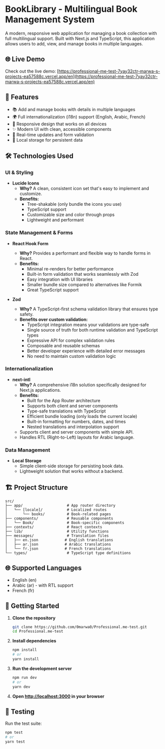 # BookLibrary - Multilingual Book Management System

A modern, responsive web application for managing a book collection with full multilingual support. Built with Next.js and TypeScript, this application allows users to add, view, and manage books in multiple languages.

## 🌐 Live Demo

Check out the live demo: [https://professional-me-test-7yay32ctr-marwa-s-projects-ea57588c.vercel.app/en](https://professional-me-test-7yay32ctr-marwa-s-projects-ea57588c.vercel.app/en)

## 🚀 Features

- 📚 Add and manage books with details in multiple languages
- 🌍 Full internationalization (i18n) support (English, Arabic, French)
- 📱 Responsive design that works on all devices
- ✨ Modern UI with clean, accessible components
- 🔄 Real-time updates and form validation
- 💾 Local storage for persistent data

## 🛠️ Technologies Used

### UI & Styling

- **Lucide Icons**
  - **Why?** A clean, consistent icon set that's easy to implement and customize.
  - **Benefits:**
    - Tree-shakable (only bundle the icons you use)
    - TypeScript support
    - Customizable size and color through props
    - Lightweight and performant

### State Management & Forms

- **React Hook Form**
  - **Why?** Provides a performant and flexible way to handle forms in React.
  - **Benefits:**
    - Minimal re-renders for better performance
    - Built-in form validation that works seamlessly with Zod
    - Easy integration with UI libraries
    - Smaller bundle size compared to alternatives like Formik
    - Great TypeScript support

- **Zod**
  - **Why?** A TypeScript-first schema validation library that ensures type safety.
  - **Benefits over custom validation:**
    - TypeScript integration means your validations are type-safe
    - Single source of truth for both runtime validation and TypeScript types
    - Expressive API for complex validation rules
    - Composable and reusable schemas
    - Better developer experience with detailed error messages
    - No need to maintain custom validation logic

### Internationalization

- **next-intl**
  - **Why?** A comprehensive i18n solution specifically designed for Next.js applications.
  - **Benefits:**
    - Built for the App Router architecture
    - Supports both client and server components
    - Type-safe translations with TypeScript
    - Efficient bundle loading (only loads the current locale)
    - Built-in formatting for numbers, dates, and times
    - Nested translations and interpolation support
  - Supports client and server components with simple API.
  - Handles RTL (Right-to-Left) layouts for Arabic language.

### Data Management

- **Local Storage**
  - Simple client-side storage for persisting book data.
  - Lightweight solution that works without a backend.

## 🏗️ Project Structure

```
src/
├── app/                    # App router directory
│   └── [locale]/           # Localized routes
│       └── books/          # Book-related pages
├── components/             # Reusable components
│   └── Book/               # Book-specific components
├── contexts/               # React contexts
├── lib/                    # Utility functions
├── messages/               # Translation files
│   ├── en.json            # English translations
│   ├── ar.json            # Arabic translations
│   └── fr.json            # French translations
└── types/                  # TypeScript type definitions
```

## 🌐 Supported Languages

- English (en)
- Arabic (ar) - with RTL support
- French (fr)

## 🚀 Getting Started

1. **Clone the repository**
   ```bash
   git clone https://github.com/0marwa0/Professional.me-test.git
   cd Professional.me-test
   ```

2. **Install dependencies**
   ```bash
   npm install
   # or
   yarn install
   ```

3. **Run the development server**
   ```bash
   npm run dev
   # or
   yarn dev
   ```

4. **Open [http://localhost:3000](http://localhost:3000) in your browser**

## 🧪 Testing

Run the test suite:

```bash
npm test
# or
yarn test
```
